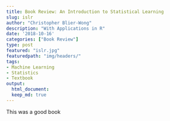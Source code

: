 ```yaml
---
title: Book Review: An Introduction to Statistical Learning
slug: islr
author: "Christopher Blier-Wong"
description: "With Applications in R"
date: '2018-10-16'
categories: ["Book Review"]
type: post
featured: "islr.jpg"
featuredpath: "img/headers/"
tags: 
- Machine Learning
- Statistics
- Textbook
output:
  html_document:
  keep_md: true
---
```

  
  This was a good book
